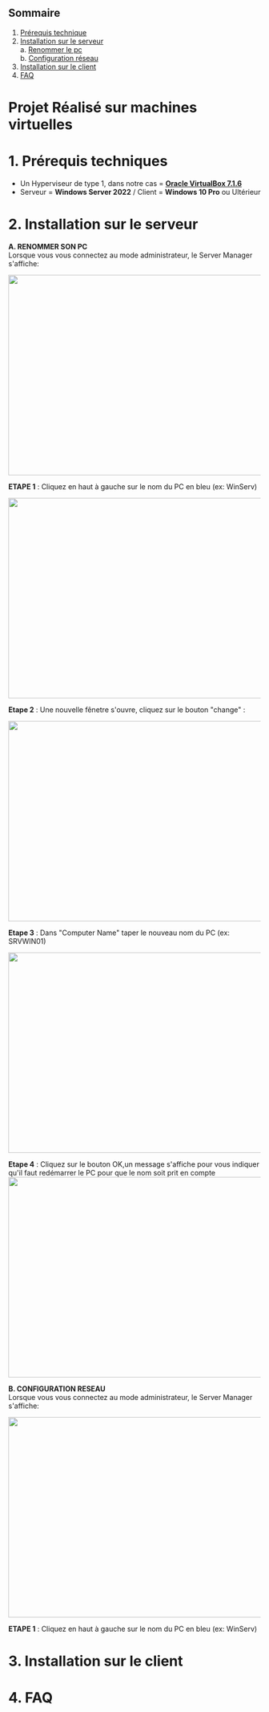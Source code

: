 ## Sommaire

1. [Prérequis technique](#prerequis-technique)
2. [Installation sur le serveur](#installation-sur-le-serveur)  
   a. [Renommer le pc](#renommer_le_pc)  
   b. [Configuration réseau](#configuration_reseau)
4. [Installation sur le client](#installation-sur-le-client)
5. [FAQ](#faq)


# **Projet Réalisé sur machines virtuelles**        


# 1. Prérequis techniques
<span id="prerequis-techniques"></span>
- Un Hyperviseur de type 1, dans notre cas = [**Oracle VirtualBox 7.1.6**](https://www.virtualbox.org/wiki/Downloads)
- Serveur = **Windows Server 2022** / Client = **Windows 10 Pro** ou Ultérieur


# 2. Installation sur le serveur 
<span id="installation-sur-le-serveur"></span>

<span id="renommer_le_pc"></span>
  **A. RENOMMER SON PC**  
Lorsque vous vous connectez au mode administrateur, le Server Manager s'affiche:  

<img src="https://github.com/user-attachments/assets/0684b79d-9733-4014-9ed8-b77793043ef9" width="600" height="400">

**ETAPE 1** : Cliquez en haut à gauche sur le nom du PC en bleu (ex: WinServ)  

<img src="https://github.com/user-attachments/assets/9f654c7f-8dfc-4de0-9060-22c42fc27c57" width="600" height="400">

**Etape 2** : Une nouvelle fênetre s'ouvre, cliquez sur le bouton "change" :

<img src="https://github.com/user-attachments/assets/0218466a-62a7-418f-9df0-4720b4e6be5a" width="600" height="400">

**Etape 3** : Dans "Computer Name" taper le nouveau nom du PC (ex: SRVWIN01)

<img src="https://github.com/user-attachments/assets/ed9de3de-e500-410f-afae-9e498fdb88d4" width="600" height="400">

**Etape 4** : Cliquez sur le bouton OK,un message s'affiche pour vous indiquer qu'il faut redémarrer le PC pour que le nom soit prit en compte
<img src="https://github.com/user-attachments/assets/63e16a63-f2f0-4cda-8070-9fd7dc46b95b" width="600" height="400">

<span id="installation-sur-le-serveur"></span>

<span id="configuration_reseau"></span>
  **B. CONFIGURATION RESEAU**  
Lorsque vous vous connectez au mode administrateur, le Server Manager s'affiche:  

<img src="https://github.com/user-attachments/assets/0684b79d-9733-4014-9ed8-b77793043ef9" width="600" height="400">

**ETAPE 1** : Cliquez en haut à gauche sur le nom du PC en bleu (ex: WinServ)  



# 3. Installation sur le client
<span id="installation-sur-le-client"></span>

# 4. FAQ
<span id="faq"></span>        
